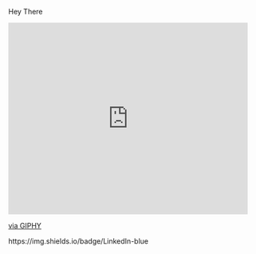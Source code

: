 Hey There 
<iframe src="https://giphy.com/embed/BferOKonYOspm28AiB" width="480" height="384" frameBorder="0" class="giphy-embed" allowFullScreen></iframe><p><a href="https://giphy.com/gifs/computer-working-all-nighter-BferOKonYOspm28AiB">via GIPHY</a></p>
https://img.shields.io/badge/LinkedIn-blue
